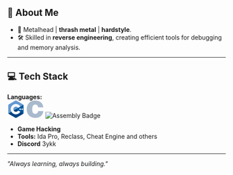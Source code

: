 
## 👾 About Me  
- 🎸 Metalhead |  **thrash metal** | **hardstyle**.  
- 🛠️ Skilled in **reverse engineering**, creating efficient tools for debugging and memory analysis. 

---

## 💻 Tech Stack  
**Languages:**  
<img src="https://raw.githubusercontent.com/devicons/devicon/master/icons/cplusplus/cplusplus-original.svg" alt="C++" width="40"/>
<img src="https://raw.githubusercontent.com/devicons/devicon/master/icons/c/c-original.svg" alt="C" width="40"/>
![Assembly Badge](https://img.shields.io/badge/Assembly-Assembler-blue?logo=gnuemacs&logoColor=white)

- **Game Hacking**
- **Tools:** Ida Pro, Reclass, Cheat Engine and others  
- **Discord** 3ykk
---

*"Always learning, always building."*  
